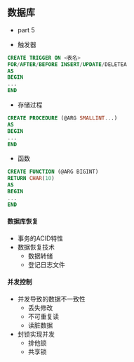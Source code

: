 ## 数据库
* part 5
 
* 触发器
``` SQL
CREATE TRIGGER ON <表名>
FOR/AFTER/BEFORE INSERT/UPDATE/DELETEA
AS
BEGIN
...
END
```
* 存储过程
``` SQL
CREATE PROCEDURE (@ARG SMALLINT...)
AS
BEGIN
...
END
```
* 函数
``` SQL
CREATE FUNCTION (@ARG BIGINT)
RETURN CHAR(10)
AS
BEGIN
...
END
```

#### 数据库恢复
* 事务的ACID特性
* 数据恢复技术
    * 数据转储
    * 登记日志文件

#### 并发控制
* 并发导致的数据不一致性
    * 丢失修改
    * 不可重复读
    * 读脏数据
* 封锁实现并发
    * 排他锁
    * 共享锁